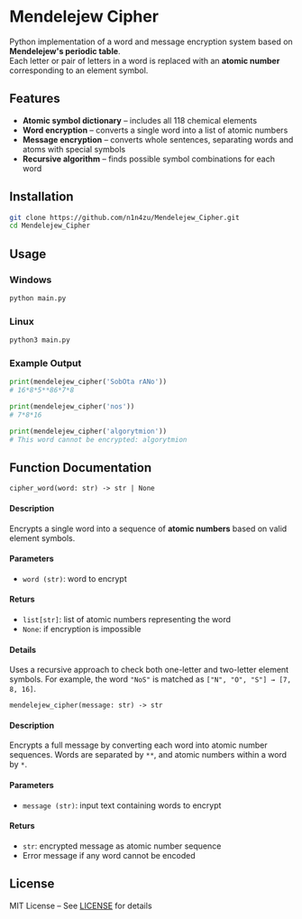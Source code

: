 # Mendelejew Cipher

Python implementation of a word and message encryption system based on **Mendelejew's periodic table**.  
Each letter or pair of letters in a word is replaced with an **atomic number** corresponding to an element symbol.

## Features

- **Atomic symbol dictionary** – includes all 118 chemical elements
- **Word encryption** – converts a single word into a list of atomic numbers
- **Message encryption** – converts whole sentences, separating words and atoms with special symbols
- **Recursive algorithm** – finds possible symbol combinations for each word

## Installation

```bash
git clone https://github.com/n1n4zu/Mendelejew_Cipher.git
cd Mendelejew_Cipher
```

## Usage

### Windows
```bash
python main.py
```

### Linux
```bash
python3 main.py
```

### Example Output
```python
print(mendelejew_cipher('SobOta rANo'))
# 16*8*5**86*7*8

print(mendelejew_cipher('nos'))
# 7*8*16

print(mendelejew_cipher('algorytmion'))
# This word cannot be encrypted: algorytmion
```

## Function Documentation

`cipher_word(word: str) -> str | None`

#### Description
Encrypts a single word into a sequence of **atomic numbers** based on valid element symbols.

#### Parameters 
- `word (str)`: word to encrypt

#### Returs
- `list[str]`: list of atomic numbers representing the word
- `None`: if encryption is impossible

#### Details
Uses a recursive approach to check both one-letter and two-letter element symbols.
For example, the word `"NoS"` is matched as `["N", "O", "S"] → [7, 8, 16]`.

`mendelejew_cipher(message: str) -> str`

#### Description
Encrypts a full message by converting each word into atomic number sequences.
Words are separated by `**`, and atomic numbers within a word by `*`.

#### Parameters
- `message (str)`: input text containing words to encrypt

#### Returs
- `str`: encrypted message as atomic number sequence
- Error message if any word cannot be encoded

## License
MIT License – See [LICENSE](LICENSE) for details